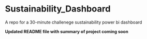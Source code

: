 # Sustainability_Dashboard
A repo for a 30-minute challenege sustainability power bi dashboard

**Updated README file with summary of project coming soon**
